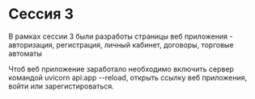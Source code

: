 # Сессия 3

В рамках сессии 3 были разработы страницы веб приложения - авторизация, регистрация, личный кабинет, договоры, торговые автоматы

Чтоб веб приложение заработало необходимо включить сервер командой uvicorn api:app --reload, открыть ссылку веб приложения, войти или зарегистироваться.
